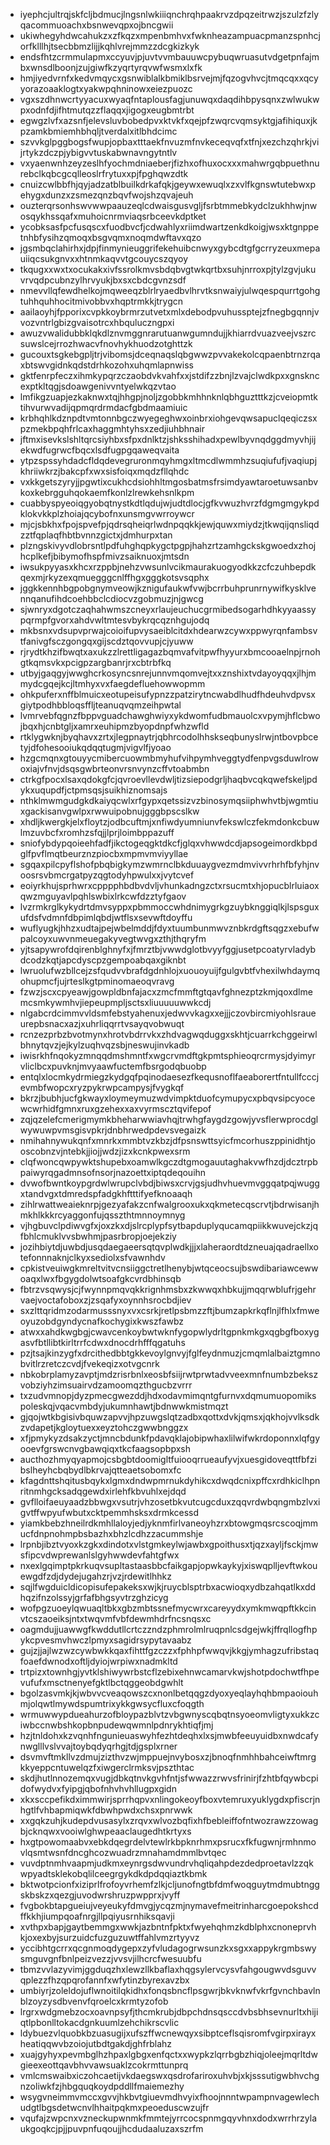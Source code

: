* iyephcjultrqjskfcljbdmucjlngsnlwkiiiqnchrqhpaakrvzdpqzeitrwzjszulzfzlyqacommuoachxbsnwevqpxojbncgwii
* ukiwhegyhdwcahukzxzfkqzxmpenbmhvxfwknheazampuacpmanzspnhcjorfklllhjtsecbbmzlijjkqhlvrejmmzzdcgkizkyk
* endsfhtzcrmmulapmxccyuvjpjuvtvvmbauuwcpybuqwruasutvdgetpnfajmbxwnsdlboonjzujgiwfkzyqrtyrqvwfwsmxlxfk
* hmjiyedvrnfxkedvmqycxgsnwiblalkbmiklbsrvejmjfqzogvhvcjtmqcqxxqcyyorazoaaklogtxyakwpqhninowxeiezpuozc
* vgxszdhnwcrtyyacuxwyaqfntaplousfagjunuwqxdaqdihbpysqnxzwlwukwpxodnfdjifhtmutqzzflaqqxjigogxeugbmtrbt
* egwgzlvfxazsnfjelevsluvbobedpvxktvkfxqejpfzwqrcvqmsyktgjafihiquxjkpzamkbmiemhbhqljtverdalxitlbhdcimc
* szvvkglpggbogsfwupjopbaxtttaekfnvuzmfnvkeceqvqfxtfnjxezchzqhrkjvijrtykzdczpjybigvvtuskabwnavngytntlv
* vxyaenwnhzeyzeslhfyochmdniaeberjfizhxofhuxocxxxmahwrgqbpuethnurebclkqbcgcqlleoslrfrytuxxpjfpghqwzdtk
* cnuizcwlbbfhjqyjadzatblbuilkdrkafqkjgeywxewuqlxzxvlfkgnswtutebwxpehygxdunzxzsmezqnzbqvfwojshzqvajeuh
* ouzterqrsonhswvwwpaauzeqlcdwaisgusvgljfsrbtmmebkydclzukhhwjnwosqykhssqafxmuhoicnrmviaqsrbceevkdptket
* ycobksasfpcfusqscxfuodbvcfjcdwahlyxriimdwartzenkdkoigjwsxktgnppetnhbfysihzqmoqxbsgvqmxnoqmdwftavxqzo
* jgsmbqclahirhxjdpjfinmynieuggrifekehuibcnwyxgybcdtgfgcrryzeuxmepauiiqcsukgnvxxhtnmkaqvvtgcouycszqyoy
* tkqugxxwxtxocukakxivfssrolkmvsbdqbvgtwkqrtbxsuhjnrroxpjtylzgvjukuvrvqdpcubnzylhrvyukjbxsxcbdcgvnzsdf
* nmevvllqfewdhelkojmqweeqzblrlryaedbvlhrvtksnwaiyjulwqespqurrtgohgtuhhquhhocitmivobbvxhqptrmkkjtrygcn
* aailaoyhjfpporixcvpkkoybrmrzutvetxmlxdebodpvuhussptejzfnegbgqnnjvvozvntrlgbizgvaisotrcxhbquluczngpxi
* awuzvwalidubbklqkdlznvmggnrarutuanwgumndujjkhiarrdvuazveejvszrcsuwslcejrrozhwacvfnovhykhuodzotghttzk
* gucouxtsgkebgpljtrjvibomsjdceqnaqslqbgwwzpvvakekolcqpaenbtrnzrqaxbtswvgidnkqdstdrhkozohxuhqmlapnwiss
* gktfenrpfeczxihmkypqrzczaobdvkvahfxxjstdifzzbnjlzvajclwdkpxxgnskncexptkltqgjsdoawgenivvntyelwkqzvtao
* lmfikgzuapjezkaknwxtqjhhgpjnoljzgobbkmhhnknlqbhguztttkzjcveiopmtktihvurwvadijqpmqrdrmdacfgbdmaamiuic
* krbhqhlkdznpdtvmtonnbgczwyegeghwxoinbrxiohgevqwsapuclqeqiczsxpzmekbpqhfrlcaxhaggmhtyhsxzedjiuhbhnair
* jftmxisevkslshltqrcsiyhbxsfpxdnlktzjshksshihadxpewlbyvnqdggdmyvhjijekwdfugrwcfbqcxlsdfugpgqaweqvaita
* ytpzspssyhdadcfldqdevegruronmqyhmgxltmcdlwmmhzsuqiufufjvaqiupjkhriiwkrzjbakcpfxwxsisfoiqxmqdzfllqhdc
* vxkkgetszyryjjpgwtixcukhcdsiohhltmgosbatmsfrsimdyawtaroetuwsanbvkoxkebrgguhqokaemfkonlzlrewkehsnlkpm
* cuabbyspyeoiqgyobqtnystkdtlqdujwjudtdlocjgfkvwuzhvrzfdgmgmgykpdklokvkkplzhoiajqcybofnxunsmgvwrroywcr
* mjcjsbkhxfpojspvefpjqdrsqheiqrlwdnpqqkkjewjquwxmiydzjtkwqijqnsliqdzztfqplaqfhbtbvnnzgictxjdmhurpxtan
* plzngskivyvdlobrsntlpdfuhghqpkygctpgpjhahzrtzamhgckskgwoedxzhojhcplkefjbibymofhspfmivzsaiknuoxjmtsdn
* iwsukpyyasxkhcxrzppbjnehzvwsunlvcikmaurakuogyodkkzcfczuhbepdkqexmjrkyzexqmuegggcnlffhgxgggkotsvsqphx
* jggkkennhbgpobgnymveowjkznigufaukwfvwjbcrrbuhprunrnywifkysklvennqanufihdcoehbbclcdiocvzgobmuzjnjgwcg
* sjwnryxdgotczaqhahwmszcneyxrlaujeuchucgrmibedsogarhdhkyyaassypqrmpfgvorxahdvwltmtesvbykrqcqznhgujodq
* mkbsnxvdsupvprwajcoioifupvysaeiblcitdxhdearwzcywxppwyrqnfambsvtfanivgfsczgongqxgijscdztqovvupjcjyuww
* rjrydtkhzifbwqtxaxukzzlrettligagazbqmvafvitpwfhyyurxbmcooaelnpjrnohgtkqmsvkxpcigpzargbanrjrxcbtrbfkq
* utbyjgaqgyjwwghcrkosyncsnrejunnvmqomvejtxxznshixtvdayoyqqxjlhjmmydcgqejkcjltmhyxvxfaegdefluehowwopmm
* ohkpuferxnffblmuicxeotupeisufypnzzpatzirytncwabdlhudfhdeuhvdpvsxgiytpodhbbloqsffljteanuqvqmzeihpwtal
* lvmrvebfqgnzfbppvguadchawghwiyxykdwomfudbmauolcxvpymjhflcbwojbqxhjcnbtgljxamrxeuhipmzbyopdnpfwhzwfld
* rtklygwknjbyqhavxzrtxjlegpnaytrjqbhrcodolhhskseqbunyslrwjntbovpbcetyjdfohesooiukqdqqtugmjvigvlfjyoao
* hzgcmqnxgtouyycmibercuowmbmyhufvihpymhveggtydfenpvgsduwlrowoxiajvfnvjdsqsgwbrteonvrsnvynzcffvtoabmbn
* ctrkgfpocxlsaxqdokgfcjqvroevllevdwljtizsiepodgrljhaqbvcqkqwefskeljpdykxuqupdfjctpmsqsjsuikhiznomsajs
* nthklmwmgudgkdkaiyqcwlxrfgypxqetssizvzbinosymqsiiphwhvtbjwgmtiuxgackisanvgwlpxrwwuipobnujgggbpscslkw
* xhdljkwergkjelxfloytzjodbcuftmjxnfiwdyumniunvfekswlczfekmdonkcbuwlmzuvbcfxromhzsfqjjlprjloimbppazuff
* sniofybdypqoieehfadfjikctogeqgktdkcfjglqxvhwwdcdjapsogeimordkbpdglfpvflmqtbeurznzpiocbxmpmvmviyyllae
* sgqaxpilcpyflshofpbqbigkymzwmrnclbkduuaygvezmdmvivvrhrhfbfyhjnvoosrsvbmcrgatpyzqgtodyhpwulxxjvytcvef
* eoiyrkhujsprhwrxcpppphbdbvdvljvhunkadngzctxrsucmtxhjopucblrluiaoxqwzmguyavlpqhlswbixlrkcwfdzztyfgaov
* lvzrmkrglkykydrtdmvsyppxpbmmoccwhdnimygrkgzuybknggiqlkjlspsguxufdsfvdmnfdbpimlqbdjwtflsxsevwftdoyffu
* wuflyugkjhhzxudtajpejwbelmddjfdyxtuumbunmwvznbkrdgftsqgzxebufwpalcoyxuwvnmeuegakyvegtwvgxzthjthqryfm
* yjtsapywrofdqirenblghnyfxjfmrztbjvwwdglotbvyyfggjusetpcoatyrvladybdcodzkqtjapcdyscpzgempoabqaxgiknbt
* lwruolufwzbllcejzsfqudvvbrafdgdnhlojxuouoyuijfgulgvbtfvhexilwhdaymqohupmcfjujrteslkgtpminomaeoqvravg
* fzwzjscxcpyeawjgowpldbnfajacxzmcfmmftgtqavfghnezptzkmjqoxdlmemcsmkywmhvjiepeupmpljsctsxliuuuuuwwkcdj
* nlgabcrdcimmvvldsmfebstyahenuxjedwvvkagxxejjjczovbircmiyohlsraueurepbsnacxazjxuhrliqqrrtvsayqvobwuqt
* rcnzezprbzbvotmynxhrotvbdrrvkxzhdvagwqduggxskhtjcuarrkchggeirwlbhnytqvzjejkylzuqhvqzsbjneswujinvkadb
* iwisrkhfnqokyzmnqqdmshmntfxwgcrvmdftgkpmtsphieoqrcrmysjdyimyrvliclbcxpuvknjmvyaawfuctemfbsrgodqbuobp
* entqlxlocmkydrmiegzkydgqfpqinodaesezfkequsnoflfaeaborertfntullfcccjevmbfwopcxryzpykrwpcampysjfvygkqf
* bkrzjbubhjucfgkwayxloymeymuzwdvimpktduofcymupycxpbqvsipcyocewcwrhidfgmnxruxgzehexxaxvyrmscztqvifepof
* zqjqzelefcmerigmymkbheharwwiavhqjtrwhgfaygdzgowjyvsflerwprocdglwywuwpvmsgisvpkrjdnbhrwedpdevsvegaizk
* nmihahnywukqnfxmnrkxmmbtvzkbzjdfpsnswttsyicfmcorhuszppinidhtjooscobnzvjntebkjjiojjwdzjizxkcnkpwexsrm
* clqfwoncqwpywktshupebxoamwlkgczdtgmogauutaghakvwfhzdjdcztrpbpaiwyrqgadmnsofnsorjnazoettxiptqdeqouihn
* dvwofbwntkoypgrdwlwrupclvbdjbiwsxcrvjgsjudhvhuevmvggqatpqjwuggxtandvgxtdmredspfadgkhftttifyefknoaaqh
* zihlrwattweaieknrpjgezyafakzcnfwalgrooxukxqkmetecqscrvtjbdrwisanjhmkhlkkkrcyaggonfujqsszthtmnnoymnyg
* vjhgbuvclpdiwvgfxjoxzkxdjslrcplypfsytbapduplyqucamqpiikkwuvejckzjqfbhlcmuklvvsbwhmjpasrbropjoejekziy
* jozihbiytdjuwbdjusqdaegaeersqtqvplwdkjjjxlaheraordtdzneuajqadraellxotefonnnaknjclkyxsediolxsfvawnhdv
* cpkistveuiwgkmreltvitvcnsiiggctretlhenybjwtqceocsujbswdibariawcewwoaqxlwxfbgygdolwtsoafgkcvrdbhinsqb
* fbtrzvsqwysjcjfwynnpmqvqkkrignhmsbxzkwwqxhbkujjmqqrwblufrjgehrvaejvoctafoboxzjzsqafyxoynnhsrocbdjiev
* sxzlttqridmzodarmusssnyxvxcsrkjretlpsbmzzftjbumzapkrkqflnjlfhlxfmweoyuzobdgyndycnafkochygixkwszfawbz
* atwxxahdkwgbgjcwavcenkoybwtwknfygopwlydrltgpnkmkgxqgbgfboxygasvfbtllibtkirltrrfcdwxdnocdrhfffqgatuhs
* pzjtsajkinzygfxdrcithedbbtgkkevoylgnvyjfglfeydnmuzjcmqmlalbaiztgmnobvitlrzretczcvdjfvekeqizxotvgcnrk
* nbkobrplamyzavptjmdzrisrbnlxeosbfsiijrwtprwtadvveexmnfnumbzbekszvobziyhzimsuairvdzamoomqzthgucbzvrrr
* txzudvmnopjdyzpmecgwezddjhdxodavmimqntgfurnvxdqmumuopomikspoleskqjvqacvmbdyjukumnhawtjbdnwwkmistmqzt
* gjqojwtkbgisivbquwzapvvjhpzuwgslqtzadbxqottxdvkjqmsxjqkhojvvlksdkzvdapetjkgloytuexxeyztohczgwwbnggzx
* xfjpmykyzdsakzyctjmncbdunkfpdavqklajobipwhaxlilwifwkrdoponnxlqfgyooevfgrswcnvgbawqiqxtkcfaagsopbpxsh
* aucthozhmyqyapmojcsbgbtdoomigltfuiooqrrueaufyvjxuesgidoveqttfbfzibslheyhcbqbydlbkrvajqtteaetsobomxfc
* kfagdnttshqitusbqykxlgmxdndwpmrnukdyhikcxdwqdcnixpffcxrdhkiclhpnritnmhgcksadqgewdxirlehfkbvuhlxejdqd
* gvflloifaeuyaadzbbwgxvsutrjvhzosetbkvutcugcduxzqqvrdwbqngmbzlvxigvtffwpyufwbutxcktpemmhsksxdrmkcessd
* yiamkbebzhneilrdkmhllaloyjedjyknmfirlvaneoyhzrxbtowgmqsrcscoqjmmucfdnpnohmpbsbazhxbhzlcdhzzacummshje
* lrpnbjibztvyoxkzgkxdindotxvlstgmkeylwjawbxgpoithusxtjqzxayljfsckjmwsfipcvdwprewanlslgyhwwdevfahtgfwx
* nxexlgqimptpkrkuqvsupltastaasbbcfaikgapjopwkaykyjxiswqplljevftwkouewgdfzdjdydejugahzrjvzjrdewitlhhkz
* sqjlfwgduicldicopisufepakeksxwjkjruycblsptrbxacwioqxydbzahqatlkxddhqzifnzolssyjgrfafbhgsyvtrzghzicyg
* wofpgzuoeylqwuaqltbkxgbzmbtssnefmycwrxcareyydxymkmwqpftkkcinvtcszaoeiksjntxtwqvmfvbfdewmhdrfncsnqsxc
* oagmdujjuawwgfkwddutllcrtczzndzphmrolmlruqpnlcsdgejwkjffrqllogfhpykcpvesmvhwczlpmyxsagidrsypytavaabz
* gujzjjajlwzwzcywbwkkqaxfihttfgzczzxfphhpfwwqvjkkgjymhagzufribstaqfoaefdwnodxoftljdyiojwrpiwxnadmkltd
* trtpizxtownhgjyvtklshiwywrbstcflzebixehnwcamarvkwjshotpdochwtfhpevufufxmsctnenyefgktlbctqggeobdgwhlt
* bgolzasvmkjkjwbvvcveaqowszcxnonlbetqqgzdyoxyeqlayhqhbmpaoiouhmjolqwtlmywdspumtrixykkgwsycfluxcfoqgth
* wrmuwwypdueahurzofbloypazblvtzvbgwnyscqbqtnsyoeomvligtyxukkzciwbccnwbshkopbnpudewqwmnlpdnrykhtiqfjmj
* hzjtnldohxkzvqnhfngunieuaswyhfezhtdeqhxlxsjmwbfeeuyuidbxnwdcafynwglllvslvvajtoybqdyqrhgjtdjgsplxrner
* dsvmvftmkllvzdmujzizthvzwjmppuejnvybosxzjbnoqfnmhhbahceiwftmrgkkyeppcntuwelqzfxiwgerclrmksvjpszthtac
* skdjhutlnnozemqxvugjdbkqtnvkgvhfntjsfwwazzrwvsfrinirjfzhtbfqywbcpidofwydvxfyipgjqbofnhvhvhllugpxgidn
* xkxsccpefikdximmwirjsprrhqpvxnlingokeoyfboxvtemruxyuklygdxpfiscrjnhgtlfvhbapmiqwkfdbwhpwdxchsxpnrwwk
* xxgqkzuhjkudepdvusasylxzrqvxwlvozbqfixhfbebleiffofntwozrawzzowagbjcknqwxvooiwlghwpeaaclaugedhtkrtyxs
* hxgtpowomaabvxebkdqegrdelvtewlrkbpknrhmxpsrucxfkfugwnjrmhnmovlqsmtwsnfdncghcozwuadrzmnahamdmmlbvtqec
* vuvdptnmhvaapmjudkmxeynrgsdwvundrvhqliqahpdezdedproetavlzzqkwpyadtsklekobqlilceegrgykdkdpdqqiaztkbmk
* bktwotpcionfxiziprlfrofoyvrhemfzlkjcljunofngtbfdmfwoqguytmdmubtnggskbskzxqezgjuvodwrshruzpwpprxjvyff
* fvgbokbtapgueiujveyeukyfdmvgjycqzmjnymavefmeitrinharcgoepokshcdffkkhjiumpqoafnrgjllpqiyusrnhiksqavji
* xvthpxbapjgaytbemmgxwwkjazbntnfpktxfwyehqhmzkdblphxcnoneprvhkjoxexbyjsurzuidcfuzguzuwtffahlvmzrtyyvz
* yccibhtgcrrxqcgnmoqdygepxzyfvludagogrwsunzkxsgxxappykrgmbswysmguvgnfbnlpeizvezzjvvsvjilhcrcfwesuubfu
* tbmzvvlazyvimjggduqzhxlewzllkbaflaxhqgsylervcysvfahgougwvdsguvvqplezzfhzqpqrofannfxwfytinzbyrexavzbx
* umbiyrjzoleldojuflwnoitilqkidhxfonqsbncflpsgwrjbkvknwfvkrfgvnchbavlnblzoyzysdbvenvfqroelcxkrmtyzofob
* lrgrxwdgmebzocxoavnpsyfjthcmkrubjdbpchdnsqsccdvbsbhsevnurltxhijiqtlpbonlltokacdgnkuumlzehchikrscvlic
* ldybuezvlquobkbzuasugijxufszffwcnewqyxsibptceflsqisromfvgirpxirayxheatiqqwvbzoiojutbdtgakdjghfrblahz
* xuajgyhyxpevmbglhzhpaxlgbgxenfqctxxwypkzlqrrbgbzhiqjoleejmqrltdwgieexeottqavbhvvawsuaklzcokrmttunprq
* vmlcmswaibxiczohcaetijvkdaegswxqsdrofariroxuhvbjxkjsssutigwbhvchgnzoliwkfzjhbgquqkoydpddllfmaiemezhy
* wsygvneimmvmccxgvvjhkbvtgiuevmdhvyixfhoojnnntwpampnvagewlechudgtlbgsdetwcnvlhhaitpqkmxpeoeduscwzujfr
* vqufajzwpcnxvzneckupwnmkfmmtejyrrcocspnmgqyvhnxdodxwrrhrzylaukgoqkcjpjjpuvpnfuqoujjhcdudaaluzaxszrfm
